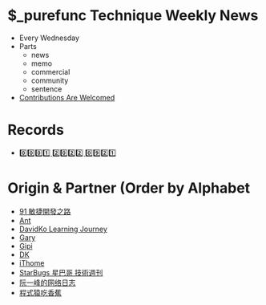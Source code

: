 # $_purefunc Technique Weekly News
* Every Wednesday
* Parts
  * news
  * memo
  * commercial
  * community
  * sentence
* [Contributions Are Welcomed](https://github.com/PureFuncInc/purefunc-weekly-news/issues/new/choose)

# Records
* [0️⃣0️⃣0️⃣1️⃣ 2️⃣0️⃣2️⃣2️⃣ 0️⃣9️⃣2️⃣1️⃣](https://github.com/PureFuncInc/purefunc-weekly-news/milestone/1)

# Origin & Partner (Order by Alphabet
* [91 敏捷開發之路](https://www.facebook.com/91agile)
* [Ant](https://www.facebook.com/yftzeng.tw)
* [DavidKo Learning Journey](https://www.facebook.com/DavidLearningJourney)
* [Gary](https://www.facebook.com/jakarta99)
* [Gipi](https://www.facebook.com/gipi.net)
* [DK](https://blog.gslin.org/)
* [iThome](https://www.ithome.com.tw/news)
* [StarBugs 星巴哥 技術週刊](https://weekly.starbugs.dev/)
* [阮一峰的网络日志](https://www.ruanyifeng.com/blog/)
* [程式猿吃香蕉](https://www.facebook.com/banana4coder/)
